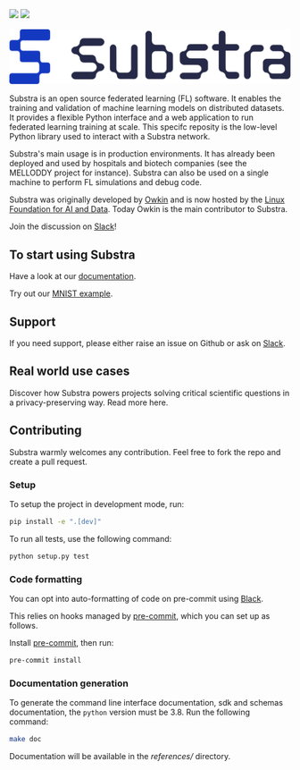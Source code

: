 <div align="left">
<a href="https://join.slack.com/t/substra-workspace/shared_invite/zt-1fqnk0nw6-xoPwuLJ8dAPXThfyldX8yA"><img src="https://img.shields.io/badge/chat-on%20slack-blue?logo=slack" /></a> <a href="https://docs.substra.org/"><img src="https://img.shields.io/badge/read-docs-purple?logo=mdbook" /></a>
<br /><br /></div>




<picture>
  <source media="(prefers-color-scheme: dark)" srcset="Substra-logo-white.svg">
  <source media="(prefers-color-scheme: light)" srcset="Substra-logo-colour.svg">
  <img alt="Substra" src="Substra-logo-colour.svg" width="600">
</picture>

Substra is an open source federated learning (FL) software. It enables the training and validation of machine learning models on distributed datasets. It provides a flexible Python interface and a web application to run federated learning training at scale. This specifc reposity is the low-level Python library used to interact with a Substra network.

Substra's main usage is in production environments. It has already been deployed and used by hospitals and biotech companies (see the MELLODDY project for instance). Substra can also be used on a single machine to perform FL simulations and debug code.

Substra was originally developed by [Owkin](https://owkin.com/) and is now hosted by the [Linux Foundation for AI and Data](https://lfaidata.foundation/). Today Owkin is the main contributor to Substra.

Join the discussion on [Slack](https://join.slack.com/t/substra-workspace/shared_invite/zt-1fqnk0nw6-xoPwuLJ8dAPXThfyldX8yA)!


## To start using Substra

Have a look at our [documentation](https://docs.substra.org/).

Try out our [MNIST example](https://docs.substra.org/en/stable/substrafl_doc/examples/index.html#example-to-get-started-using-the-pytorch-interface).

## Support

If you need support, please either raise an issue on Github or ask on [Slack](https://join.slack.com/t/substra-workspace/shared_invite/zt-1fqnk0nw6-xoPwuLJ8dAPXThfyldX8yA).

## Real world use cases

Discover how Substra powers projects solving critical scientific questions in a privacy-preserving way. Read more here.


## Contributing

Substra warmly welcomes any contribution. Feel free to fork the repo and create a pull request.


### Setup

To setup the project in development mode, run:

```sh
pip install -e ".[dev]"
```

To run all tests, use the following command:

```sh
python setup.py test
```

### Code formatting

You can opt into auto-formatting of code on pre-commit using [Black](https://github.com/psf/black).

This relies on hooks managed by [pre-commit](https://pre-commit.com/), which you can set up as follows.

Install [pre-commit](https://pre-commit.com/), then run:

```sh
pre-commit install
```

### Documentation generation

To generate the command line interface documentation, sdk and schemas documentation, the `python` version
must be 3.8. Run the following command:

```sh
make doc
```

Documentation will be available in the *references/* directory.

